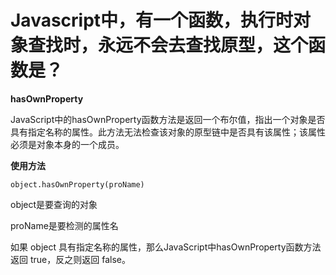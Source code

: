 # Javascript中，有一个函数，执行时对象查找时，永远不会去查找原型，这个函数是？

**hasOwnProperty**

JavaScript中的hasOwnProperty函数方法是返回一个布尔值，指出一个对象是否具有指定名称的属性。此方法无法检查该对象的原型链中是否具有该属性；该属性必须是对象本身的一个成员。



**使用方法**

`object.hasOwnProperty(proName)`

object是要查询的对象

proName是要检测的属性名

如果 object 具有指定名称的属性，那么JavaScript中hasOwnProperty函数方法返回 true，反之则返回 false。

